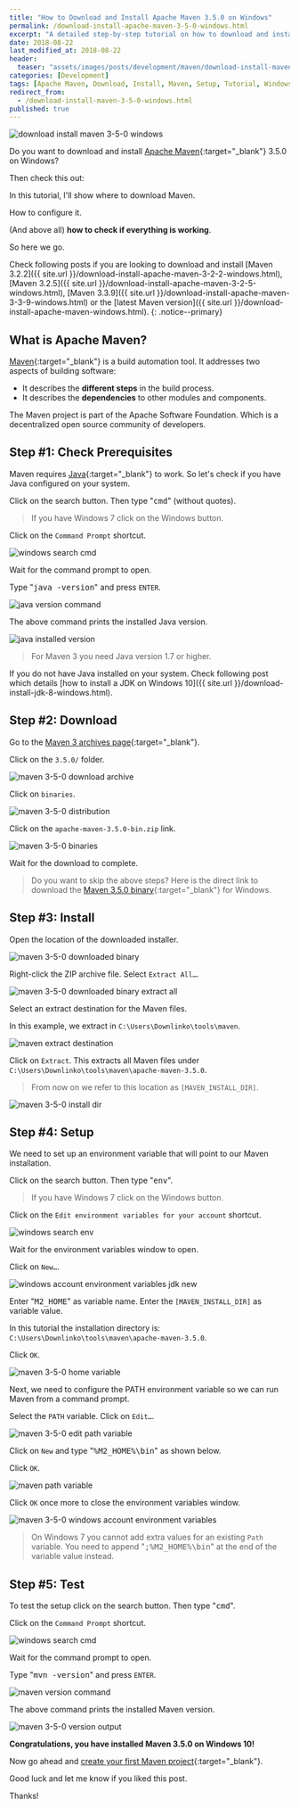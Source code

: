 ```yaml
---
title: "How to Download and Install Apache Maven 3.5.0 on Windows"
permalink: /download-install-apache-maven-3-5-0-windows.html
excerpt: "A detailed step-by-step tutorial on how to download and install Apache Maven 3.5.0 on Windows 10."
date: 2018-08-22
last_modified_at: 2018-08-22
header:
  teaser: "assets/images/posts/development/maven/download-install-maven-3-5-0-windows.png"
categories: [Development]
tags: [Apache Maven, Download, Install, Maven, Setup, Tutorial, Windows]
redirect_from:
  - /download-install-maven-3-5-0-windows.html
published: true
---
```


<img src="{{ site.url }}/assets/images/posts/development/maven/download-install-maven-3-5-0-windows.png" alt="download install maven 3-5-0 windows" class="align-right title-image">

Do you want to download and install [Apache Maven](https://maven.apache.org/){:target="_blank"} 3.5.0 on Windows?

Then check this out:

In this tutorial, I'll show where to download Maven.

How to configure it.

(And above all) **how to check if everything is working**.

So here we go.

Check following posts if you are looking to download and install [Maven 3.2.2]({{ site.url }}/download-install-apache-maven-3-2-2-windows.html), [Maven 3.2.5]({{ site.url }}/download-install-apache-maven-3-2-5-windows.html), [Maven 3.3.9]({{ site.url }}/download-install-apache-maven-3-3-9-windows.html) or the [latest Maven version]({{ site.url }}/download-install-apache-maven-windows.html).
{: .notice--primary}

## What is Apache Maven?

[Maven](https://en.wikipedia.org/wiki/Apache_Maven){:target="_blank"} is a build automation tool. It addresses two aspects of building software:
* It describes the **different steps** in the build process.
* It describes the **dependencies** to other modules and components.

The Maven project is part of the Apache Software Foundation. Which is a decentralized open source community of developers.

## Step #1: Check Prerequisites

Maven requires [Java](http://www.oracle.com/technetwork/java/javase/downloads/index.html){:target="_blank"} to work. So let's check if you have Java configured on your system.

Click on the search button. Then type "<kbd>cmd</kbd>" (without quotes).

> If you have Windows 7 click on the Windows button.

Click on the `Command Prompt` shortcut.

<img src="{{ site.url }}/assets/images/posts/development/windows-search-cmd.png" alt="windows search cmd">

Wait for the command prompt to open.

Type "<kbd>java -version</kbd>" and press `ENTER`.

<img src="{{ site.url }}/assets/images/posts/development/java-version-command.png" alt="java version command">

The above command prints the installed Java version.

<img src="{{ site.url }}/assets/images/posts/development/java-installed-version.png" alt="java installed version">

> For Maven 3 you need Java version 1.7 or higher.

If you do not have Java installed on your system. Check following post which details [how to install a JDK on Windows 10]({{ site.url }}/download-install-jdk-8-windows.html).

## Step #2: Download

Go to the [Maven 3 archives page](https://archive.apache.org/dist/maven/maven-3/){:target="_blank"}.

Click on the `3.5.0/` folder.

<img src="{{ site.url }}/assets/images/posts/development/maven/maven-3-5-0-download-archive.png" alt="maven 3-5-0 download archive">

Click on `binaries`.

<img src="{{ site.url }}/assets/images/posts/development/maven/maven-3-5-0-distribution.png" alt="maven 3-5-0 distribution">

Click on the `apache-maven-3.5.0-bin.zip` link.

<img src="{{ site.url }}/assets/images/posts/development/maven/maven-3-5-0-binaries.png" alt="maven 3-5-0 binaries">

Wait for the download to complete.

> Do you want to skip the above steps? Here is the direct link to download the [Maven 3.5.0 binary](https://archive.apache.org/dist/maven/maven-3/3.5.0/binaries/apache-maven-3.5.0-bin.zip){:target="_blank"} for Windows.

## Step #3: Install

Open the location of the downloaded installer.

<img src="{{ site.url }}/assets/images/posts/development/maven/maven-3-5-0-downloaded-binary.png" alt="maven 3-5-0 downloaded binary">

Right-click the ZIP archive file. Select `Extract All…`.

<img src="{{ site.url }}/assets/images/posts/development/maven/maven-3-5-0-downloaded-binary-extract-all.png" alt="maven 3-5-0 downloaded binary extract all">

Select an extract destination for the Maven files.

In this example, we extract in `C:\Users\Downlinko\tools\maven`.

<img src="{{ site.url }}/assets/images/posts/development/maven/maven-extract-destination.png" alt="maven extract destination">

Click on `Extract`. This extracts all Maven files under `C:\Users\Downlinko\tools\maven\apache-maven-3.5.0`.

> From now on we refer to this location as `[MAVEN_INSTALL_DIR]`.

<img src="{{ site.url }}/assets/images/posts/development/maven/maven-3-5-0-install-dir.png" alt="maven 3-5-0 install dir">

## Step #4: Setup

We need to set up an environment variable that will point to our Maven installation.

Click on the search button. Then type "<kbd>env</kbd>".

> If you have Windows 7 click on the Windows button.

Click on the `Edit environment variables for your account` shortcut.

<img src="{{ site.url }}/assets/images/posts/development/windows-search-env.png" alt="windows search env">

Wait for the environment variables window to open.

Click on `New…`.

<img src="{{ site.url }}/assets/images/posts/development/windows-account-environment-variables-jdk-new.png" alt="windows account environment variables jdk new">

Enter "<kbd>M2_HOME</kbd>" as variable name. Enter the `[MAVEN_INSTALL_DIR]` as variable value.

In this tutorial the installation directory is: `C:\Users\Downlinko\tools\maven\apache-maven-3.5.0`.

Click `OK`.

<img src="{{ site.url }}/assets/images/posts/development/maven/maven-3-5-0-home-variable.png" alt="maven 3-5-0 home variable">

Next, we need to configure the PATH environment variable so we can run Maven from a command prompt.

Select the `PATH` variable. Click on `Edit…`.

<img src="{{ site.url }}/assets/images/posts/development/maven/maven-3-5-0-edit-path-variable.png" alt="maven 3-5-0 edit path variable">

Click on `New` and type "<kbd>%M2_HOME%\bin</kbd>" as shown below.

Click `OK`.

<img src="{{ site.url }}/assets/images/posts/development/maven/maven-path-variable.png" alt="maven path variable">

Click `OK` once more to close the environment variables window.

<img src="{{ site.url }}/assets/images/posts/development/maven/maven-3-5-0-windows-account-environment-variables.png" alt="maven 3-5-0 windows account environment variables">

> On Windows 7 you cannot add extra values for an existing `Path` variable. You need to append "<kbd>;%M2_HOME%\bin</kbd>" at the end of the variable value instead.

## Step #5: Test

To test the setup click on the search button. Then type "<kbd>cmd</kbd>".

Click on the `Command Prompt` shortcut.

<img src="{{ site.url }}/assets/images/posts/development/windows-search-cmd.png" alt="windows search cmd">

Wait for the command prompt to open.

Type "<kbd>mvn -version</kbd>" and press `ENTER`.

<img src="{{ site.url }}/assets/images/posts/development/maven/maven-version-command.png" alt="maven version command">

The above command prints the installed Maven version.

<img src="{{ site.url }}/assets/images/posts/development/maven/maven-3-5-0-version-output.png" alt="maven 3-5-0 version output">

**Congratulations, you have installed Maven 3.5.0 on Windows 10!**

Now go ahead and [create your first Maven project](https://maven.apache.org/guides/getting-started/maven-in-five-minutes.html){:target="_blank"}.

Good luck and let me know if you liked this post.

Thanks!
